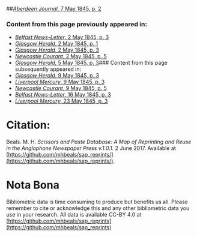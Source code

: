 ##[*Aberdeen Journal*, 7 May 1845, p. 2](https://mhbeals.github.io/sap_html/Aberdeen-Journal/Aberdeen-Journal-7-May-1845-p-2)

### Content from this page previously appeared in:
+ [*Belfast News-Letter*, 2 May 1845, p. 3](https://mhbeals.github.io/sap_html/Belfast-News-Letter/Belfast-News-Letter-2-May-1845-p-3)
+ [*Glasgow Herald*, 2 May 1845, p. 1](https://mhbeals.github.io/sap_html/Glasgow-Herald/Glasgow-Herald-2-May-1845-p-1)
+ [*Glasgow Herald*, 2 May 1845, p. 3](https://mhbeals.github.io/sap_html/Glasgow-Herald/Glasgow-Herald-2-May-1845-p-3)
+ [*Newcastle Courant*, 2 May 1845, p. 5](https://mhbeals.github.io/sap_html/Newcastle-Courant/Newcastle-Courant-2-May-1845-p-5)
+ [*Glasgow Herald*, 5 May 1845, p. 3](https://mhbeals.github.io/sap_html/Glasgow-Herald/Glasgow-Herald-5-May-1845-p-3)### Content from this page subsequently appeared in:
+ [*Glasgow Herald*, 9 May 1845, p. 3](https://mhbeals.github.io/sap_html/Glasgow-Herald/Glasgow-Herald-9-May-1845-p-3)
+ [*Liverpool Mercury*, 9 May 1845, p. 3](https://mhbeals.github.io/sap_html/Liverpool-Mercury/Liverpool-Mercury-9-May-1845-p-3)
+ [*Newcastle Courant*, 9 May 1845, p. 5](https://mhbeals.github.io/sap_html/Newcastle-Courant/Newcastle-Courant-9-May-1845-p-5)
+ [*Belfast News-Letter*, 16 May 1845, p. 3](https://mhbeals.github.io/sap_html/Belfast-News-Letter/Belfast-News-Letter-16-May-1845-p-3)
+ [*Liverpool Mercury*, 23 May 1845, p. 3](https://mhbeals.github.io/sap_html/Liverpool-Mercury/Liverpool-Mercury-23-May-1845-p-3)
                    
# Citation: 

Beals. M. H. *Scissors and Paste Database: A Map of Reprinting and Reuse in the Anglophone Newspaper Press v.1.0.1.* 2 June 2017. Available at [https://github.com/mhbeals/sap_reprints/](https://github.com/mhbeals/sap_reprints/). 
                    
# Nota Bona

Bibliometric data is time consuming to produce but benefits us all. Please remember to cite or acknowledge this and any other bibliometric data you use in your research. All data is available CC-BY 4.0 at [https://github.com/mhbeals/sap_reprints](https://github.com/mhbeals/sap_reprints)